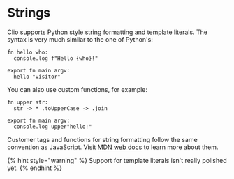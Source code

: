 # Strings

Clio supports Python style string formatting and template literals. The syntax is very much similar to the one of Python's:

```text
fn hello who:
  console.log f"Hello {who}!"

export fn main argv:
  hello "visitor"
```

You can also use custom functions, for example:

```text
fn upper str:
  str -> * .toUpperCase -> .join

export fn main argv:
  console.log upper"hello!"
```

Customer tags and functions for string formatting follow the same convention as JavaScript. Visit [MDN web docs](https://developer.mozilla.org/en-US/docs/Web/JavaScript/Reference/Template_literals) to learn more about them.

{% hint style="warning" %}
Support for template literals isn't really polished yet.
{% endhint %}

